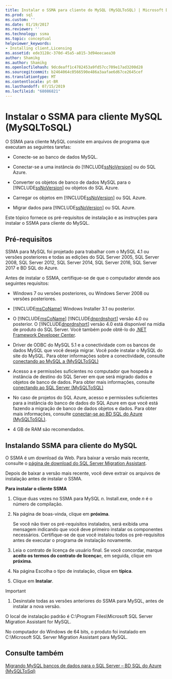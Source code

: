 ```yaml
---
title: Instalar o SSMA para cliente do MySQL (MySQLToSQL) | Microsoft Docs
ms.prod: sql
ms.custom: ''
ms.date: 01/19/2017
ms.reviewer: ''
ms.technology: ssma
ms.topic: conceptual
helpviewer_keywords:
- Installing client,Licensing
ms.assetid: ede3128c-370d-45a5-a815-3d94eecaea30
author: Shamikg
ms.author: Shamikg
ms.openlocfilehash: 9dcdeaff1c4782453a9fd57cc709e17ad3200d28
ms.sourcegitcommit: b2464064c0566590e486a3aafae6d67ce2645cef
ms.translationtype: MT
ms.contentlocale: pt-BR
ms.lasthandoff: 07/15/2019
ms.locfileid: "68086821"
---
```

# <a name="installing-ssma-for-mysql-client-mysqltosql"></a>Instalar o SSMA para cliente MySQL (MySQLToSQL)
O SSMA para cliente MySQL consiste em arquivos de programa que executam as seguintes tarefas:  
  
-   Conecte-se ao banco de dados MySQL.  
  
-   Conectar-se a uma instância do [!INCLUDE[ssNoVersion](../../includes/ssnoversion-md.md)] ou do SQL Azure.  
  
-   Converter os objetos de banco de dados MySQL para o [!INCLUDE[ssNoVersion](../../includes/ssnoversion-md.md)] ou objetos do SQL Azure.  
  
-   Carregar os objetos em [!INCLUDE[ssNoVersion](../../includes/ssnoversion-md.md)] ou SQL Azure.  
  
-   Migrar dados para [!INCLUDE[ssNoVersion](../../includes/ssnoversion-md.md)] ou SQL Azure.  
  
Este tópico fornece os pré-requisitos de instalação e as instruções para instalar o SSMA para cliente do MySQL.  
  
## <a name="prerequisites"></a>Pré-requisitos  
SSMA para MySQL foi projetado para trabalhar com o MySQL 4.1 ou versões posteriores e todas as edições do SQL Server 2005, SQL Server 2008, SQL Server 2012, SQL Server 2014, SQL Server 2016, SQL Server 2017 e BD SQL do Azure.  
  
Antes de instalar o SSMA, certifique-se de que o computador atende aos seguintes requisitos:  
  
-   Windows 7 ou versões posteriores, ou Windows Server 2008 ou versões posteriores.  
  
-   [!INCLUDE[msCoName](../../includes/msconame_md.md)] Windows Installer 3.1 ou posterior.  
  
-   O [!INCLUDE[msCoName](../../includes/msconame_md.md)] [!INCLUDE[dnprdnshort](../../includes/dnprdnshort_md.md)] versão 4.0 ou posterior. O [!INCLUDE[dnprdnshort](../../includes/dnprdnshort_md.md)] versão 4.0 está disponível na mídia de produto do SQL Server. Você também pode obtê-lo do [.NET Framework Developer Center](https://go.microsoft.com/fwlink/?LinkId=48882).  
  
-   Driver de ODBC do MySQL 5.1 e a conectividade com os bancos de dados MySQL que você deseja migrar. Você pode instalar o MySQL do site do MySQL. Para obter informações sobre a conectividade, consulte [conectando ao MySQL a &#40;MySQLToSQL&#41;](../../ssma/mysql/connecting-to-mysql-mysqltosql.md)  
  
-   Acesso a e permissões suficientes no computador que hospeda a instância de destino do SQL Server em que será migrado dados e objetos de banco de dados. Para obter mais informações, consulte [conectando ao SQL Server &#40;MySQLToSQL&#41;](../../ssma/mysql/connecting-to-sql-server-mysqltosql.md)  
  
-   No caso de projetos do SQL Azure, acesso e permissões suficientes para a instância do banco de dados do SQL Azure em que você está fazendo a migração de banco de dados objetos e dados. Para obter mais informações, consulte [conectar-se ao BD SQL do Azure &#40;MySQLToSQL&#41;](../../ssma/mysql/connecting-to-azure-sql-db-mysqltosql.md).  
  
-   4 GB de RAM são recomendados.  
  
## <a name="installing-ssma-for-mysql-client"></a>Instalando SSMA para cliente do MySQL  
O SSMA é um download da Web. Para baixar a versão mais recente, consulte o [página de download do SQL Server Migration Assistant](https://aka.ms/ssmaformysql).  
  
Depois de baixar a versão mais recente, você deve extrair os arquivos de instalação antes de instalar o SSMA.  
  
**Para instalar o cliente SSMA**  
  
1.  Clique duas vezes no SSMA para MySQL *n*. Install.exe, onde *n* é o número de compilação.  
  
2.  Na página de boas-vinda, clique em **próxima**.  
  
    Se você não tiver os pré-requisitos instalados, será exibida uma mensagem indicando que você deve primeiro instalar os componentes necessários. Certifique-se de que você instalou todos os pré-requisitos antes de executar o programa de instalação novamente.  
  
3.  Leia o contrato de licença de usuário final. Se você concordar, marque **aceito os termos do contrato de licença**e, em seguida, clique em **próxima**.  
  
4.  Na página Escolha o tipo de instalação, clique em **típica**.  
  
5.  Clique em **Instalar**.  
  
> [!IMPORTANT]  
> 1.  Desinstale todas as versões anteriores do SSMA para MySQL, antes de instalar a nova versão.  
  
O local de instalação padrão é C:\Program Files\Microsoft SQL Server Migration Assistant for MySQL.  
  
No computador do Windows de 64 bits, o produto foi instalado em C:\Microsoft SQL Server Migration Assistant para MySQL.  
  
## <a name="see-also"></a>Consulte também  
[Migrando MySQL bancos de dados para o SQL Server – BD SQL do Azure &#40;MySQLToSql&#41;](../../ssma/mysql/migrating-mysql-databases-to-sql-server-azure-sql-db-mysqltosql.md)  
  
